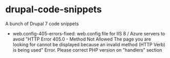 # drupal-code-snippets
A bunch of Drupal 7 code snippets

- web.config-405-errors-fixed: web.config file for IIS 8 / Azure servers to avoid "HTTP Error 405.0 - Method Not Allowed The page you are looking for cannot be displayed because an invalid method (HTTP Verb) is being used" Error. Please correct PHP version on "handlers" section

